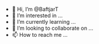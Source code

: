 - 👋 Hi, I’m @BaftjarT
- 👀 I’m interested in ...
- 🌱 I’m currently learning ...
- 💞️ I’m looking to collaborate on ...
- 📫 How to reach me ...

<!---
BaftjarT/BaftjarT is a ✨ special ✨ repository because its `README.md` (this file) appears on your GitHub profile.
You can click the Preview link to take a look at your changes.
--->
